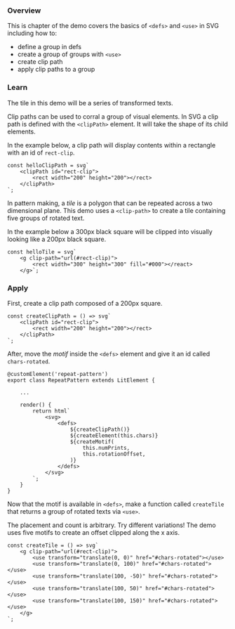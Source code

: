 ### Overview

This is chapter of the demo covers the basics of `<defs>` and `<use>` in
SVG including how to:

- define a group in defs
- create a group of groups with `<use>`
- create clip path
- apply clip paths to a group

### Learn

The tile in this demo will be a series of transformed texts.

Clip paths can be used to corral a group of visual elements. In SVG
a clip path is defined with the `<clipPath>` element. It will take the
shape of its child elements.

In the example below, a clip path will display contents within a 
rectangle with an id of `rect-clip`.

```TS
const helloClipPath = svg`
	<clipPath id="rect-clip">
		<rect width="200" height="200"></rect>
	</clipPath>
`;
```

In pattern making, a _tile_ is a polygon that can be repeated across
a two dimensional plane. This demo uses a `<clip-path>` to create a
tile containing five groups of rotated text.

In the example below a 300px black square will be clipped into visually
looking like a 200px black square.

```TS
const helloTile = svg`
	<g clip-path="url(#rect-clip)">
		<rect width="300" height="300" fill="#000"></react>
	</g>`;
```

### Apply

First, create a clip path composed of a 200px square.

```TS
const createClipPath = () => svg`
	<clipPath id="rect-clip">
		<rect width="200" height="200"></rect>
	</clipPath>
`;
```

After, move the _motif_ inside the `<defs>` element and give it an
id called `chars-rotated`.

```TS
@customElement('repeat-pattern')
export class RepeatPattern extends LitElement {

	...

	render() {
		return html`
			<svg>
				<defs>
					${createClipPath()}
					${createElement(this.chars)}
					${createMotif(
						this.numPrints,
						this.rotationOffset,
					)}
				</defs>
			</svg>
    	`;
	}
}
```

Now that the motif is available in `<defs>`, make a function called
`createTile` that returns a group of rotated texts via `<use>`.

The placement and count is arbitrary. Try different variations! The
demo uses five motifs to create an offset clipped along the x axis.

```TS
const createTile = () => svg`
	<g clip-path="url(#rect-clip)">
		<use transform="translate(0, 0)" href="#chars-rotated"></use>
		<use transform="translate(0, 100)" href="#chars-rotated"></use>
		<use transform="translate(100, -50)" href="#chars-rotated"></use>
		<use transform="translate(100, 50)" href="#chars-rotated"></use>
		<use transform="translate(100, 150)" href="#chars-rotated"></use>
	</g>
`;
```
